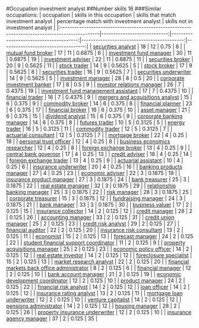 #Occupation investment analyst
##Number skills 16
###Similar occupations:
| occupation                                                                                    |   skills in this occupation |   skills that match investment analyst |   percentage match with investment analyst |   skills not in investment analyst |
|:----------------------------------------------------------------------------------------------|----------------------------:|---------------------------------------:|-------------------------------------------:|-----------------------------------:|
| [securities analyst](securities_analyst.md)                                                   |                          18 |                                     12 |                                     0.75   |                                  6 |
| [mutual fund broker](mutual_fund_broker.md)                                                   |                          17 |                                     11 |                                     0.6875 |                                  6 |
| [investment fund manager](investment_fund_manager.md)                                         |                          30 |                                     11 |                                     0.6875 |                                 19 |
| [investment adviser](investment_adviser.md)                                                   |                          22 |                                     11 |                                     0.6875 |                                 11 |
| [securities broker](securities_broker.md)                                                     |                          20 |                                      9 |                                     0.5625 |                                 11 |
| [stock trader](stock_trader.md)                                                               |                          14 |                                      9 |                                     0.5625 |                                  5 |
| [stock broker](stock_broker.md)                                                               |                          17 |                                      9 |                                     0.5625 |                                  8 |
| [securities trader](securities_trader.md)                                                     |                          16 |                                      9 |                                     0.5625 |                                  7 |
| [securities underwriter](securities_underwriter.md)                                           |                          14 |                                      9 |                                     0.5625 |                                  5 |
| [investment manager](investment_manager.md)                                                   |                          28 |                                      8 |                                     0.5    |                                 20 |
| [corporate investment banker](corporate_investment_banker.md)                                 |                          17 |                                      8 |                                     0.5    |                                  9 |
| [investor relations manager](investor_relations_manager.md)                                   |                          26 |                                      7 |                                     0.4375 |                                 19 |
| [investment fund management assistant](investment_fund_management_assistant.md)               |                          17 |                                      7 |                                     0.4375 |                                 10 |
| [financial trader](financial_trader.md)                                                       |                          16 |                                      7 |                                     0.4375 |                                  9 |
| [mergers and acquisitions analyst](mergers_and_acquisitions_analyst.md)                       |                          15 |                                      6 |                                     0.375  |                                  9 |
| [commodity broker](commodity_broker.md)                                                       |                          14 |                                      6 |                                     0.375  |                                  8 |
| [financial planner](financial_planner.md)                                                     |                          23 |                                      6 |                                     0.375  |                                 17 |
| [financial broker](financial_broker.md)                                                       |                          16 |                                      6 |                                     0.375  |                                 10 |
| [asset manager](asset_manager.md)                                                             |                          21 |                                      6 |                                     0.375  |                                 15 |
| [dividend analyst](dividend_analyst.md)                                                       |                          15 |                                      6 |                                     0.375  |                                  9 |
| [corporate banking manager](corporate_banking_manager.md)                                     |                          14 |                                      6 |                                     0.375  |                                  8 |
| [futures trader](futures_trader.md)                                                           |                          10 |                                      5 |                                     0.3125 |                                  5 |
| [energy trader](energy_trader.md)                                                             |                          16 |                                      5 |                                     0.3125 |                                 11 |
| [commodity trader](commodity_trader.md)                                                       |                          12 |                                      5 |                                     0.3125 |                                  7 |
| [actuarial consultant](actuarial_consultant.md)                                               |                          12 |                                      5 |                                     0.3125 |                                  7 |
| [mortgage broker](mortgage_broker.md)                                                         |                          22 |                                      4 |                                     0.25   |                                 18 |
| [personal trust officer](personal_trust_officer.md)                                           |                          12 |                                      4 |                                     0.25   |                                  8 |
| [business economics researcher](business_economics_researcher.md)                             |                          12 |                                      4 |                                     0.25   |                                  8 |
| [foreign exchange broker](foreign_exchange_broker.md)                                         |                          13 |                                      4 |                                     0.25   |                                  9 |
| [central bank governor](central_bank_governor.md)                                             |                          17 |                                      4 |                                     0.25   |                                 13 |
| [credit adviser](credit_adviser.md)                                                           |                          18 |                                      4 |                                     0.25   |                                 14 |
| [foreign exchange trader](foreign_exchange_trader.md)                                         |                          13 |                                      4 |                                     0.25   |                                  9 |
| [actuarial assistant](actuarial_assistant.md)                                                 |                          10 |                                      4 |                                     0.25   |                                  6 |
| [insurance underwriter](insurance_underwriter.md)                                             |                          20 |                                      4 |                                     0.25   |                                 16 |
| [banking products manager](banking_products_manager.md)                                       |                          27 |                                      4 |                                     0.25   |                                 23 |
| [economic adviser](economic_adviser.md)                                                       |                          22 |                                      3 |                                     0.1875 |                                 19 |
| [insurance product manager](insurance_product_manager.md)                                     |                          27 |                                      3 |                                     0.1875 |                                 24 |
| [bank treasurer](bank_treasurer.md)                                                           |                          25 |                                      3 |                                     0.1875 |                                 22 |
| [real estate manager](real_estate_manager.md)                                                 |                          32 |                                      3 |                                     0.1875 |                                 29 |
| [relationship banking manager](relationship_banking_manager.md)                               |                          25 |                                      3 |                                     0.1875 |                                 22 |
| [risk manager](risk_manager.md)                                                               |                          28 |                                      3 |                                     0.1875 |                                 25 |
| [corporate treasurer](corporate_treasurer.md)                                                 |                          15 |                                      3 |                                     0.1875 |                                 12 |
| [fundraising manager](fundraising_manager.md)                                                 |                          24 |                                      3 |                                     0.1875 |                                 21 |
| [bank manager](bank_manager.md)                                                               |                          33 |                                      3 |                                     0.1875 |                                 30 |
| [business valuer](business_valuer.md)                                                         |                          17 |                                      2 |                                     0.125  |                                 15 |
| [insurance collector](insurance_collector.md)                                                 |                          14 |                                      2 |                                     0.125  |                                 12 |
| [credit manager](credit_manager.md)                                                           |                          28 |                                      2 |                                     0.125  |                                 26 |
| [accounting manager](accounting_manager.md)                                                   |                          33 |                                      2 |                                     0.125  |                                 31 |
| [credit union manager](credit_union_manager.md)                                               |                          25 |                                      2 |                                     0.125  |                                 23 |
| [credit risk analyst](credit_risk_analyst.md)                                                 |                          29 |                                      2 |                                     0.125  |                                 27 |
| [financial auditor](financial_auditor.md)                                                     |                          22 |                                      2 |                                     0.125  |                                 20 |
| [insurance risk consultant](insurance_risk_consultant.md)                                     |                          13 |                                      2 |                                     0.125  |                                 11 |
| [economist](economist.md)                                                                     |                          15 |                                      2 |                                     0.125  |                                 13 |
| [forecast manager](forecast_manager.md)                                                       |                          24 |                                      2 |                                     0.125  |                                 22 |
| [student financial support coordinator](student_financial_support_coordinator.md)             |                          11 |                                      2 |                                     0.125  |                                  9 |
| [property acquisitions manager](property_acquisitions_manager.md)                             |                          25 |                                      2 |                                     0.125  |                                 23 |
| [economic policy officer](economic_policy_officer.md)                                         |                          14 |                                      2 |                                     0.125  |                                 12 |
| [real estate investor](real_estate_investor.md)                                               |                          14 |                                      2 |                                     0.125  |                                 12 |
| [foreclosure specialist](foreclosure_specialist.md)                                           |                          15 |                                      2 |                                     0.125  |                                 13 |
| [market research analyst](market_research_analyst.md)                                         |                          22 |                                      2 |                                     0.125  |                                 20 |
| [financial markets back office administrator](financial_markets_back_office_administrator.md) |                           8 |                                      2 |                                     0.125  |                                  6 |
| [financial manager](financial_manager.md)                                                     |                          12 |                                      2 |                                     0.125  |                                 10 |
| [bank account manager](bank_account_manager.md)                                               |                          21 |                                      2 |                                     0.125  |                                 19 |
| [economic development coordinator](economic_development_coordinator.md)                       |                          12 |                                      2 |                                     0.125  |                                 10 |
| [product manager](product_manager.md)                                                         |                          24 |                                      2 |                                     0.125  |                                 22 |
| [financial risk analyst](financial_risk_analyst.md)                                           |                          14 |                                      2 |                                     0.125  |                                 12 |
| [loan officer](loan_officer.md)                                                               |                          14 |                                      2 |                                     0.125  |                                 12 |
| [insurance rating analyst](insurance_rating_analyst.md)                                       |                          13 |                                      2 |                                     0.125  |                                 11 |
| [mortgage loan underwriter](mortgage_loan_underwriter.md)                                     |                          12 |                                      2 |                                     0.125  |                                 10 |
| [venture capitalist](venture_capitalist.md)                                                   |                          14 |                                      2 |                                     0.125  |                                 12 |
| [pensions administrator](pensions_administrator.md)                                           |                          14 |                                      2 |                                     0.125  |                                 12 |
| [housing manager](housing_manager.md)                                                         |                          28 |                                      2 |                                     0.125  |                                 26 |
| [property insurance underwriter](property_insurance_underwriter.md)                           |                          12 |                                      2 |                                     0.125  |                                 10 |
| [insurance agency manager](insurance_agency_manager.md)                                       |                          37 |                                      2 |                                     0.125  |                                 35 |
